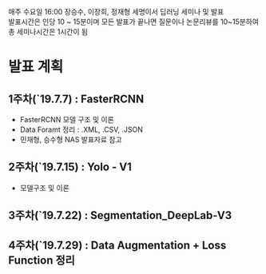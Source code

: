 매주 수요일 16:00 장승수, 이장희, 정재형 세명이서 딥러닝 세미나 및 발표   
발표시간은 인당 10 ~ 15분이며 모든 발표가 끝나면 질문이나 논문리뷰를 10~15분하여 총 세미나시간은 1시간이 됨   



# 발표 계획

## 1주차(`19.7.7) : FasterRCNN
- FasterRCNN 모델 구조 및 이론
- Data Foramt 정리 : .XML, .CSV, .JSON
- 민재형, 승수형 NAS 발표자료 참고

## 2주차(`19.7.15) : Yolo - V1
- 모델구조 및 이론

## 3주차(`19.7.22) : Segmentation_DeepLab-V3

## 4주차(`19.7.29) : Data Augmentation + Loss Function 정리
